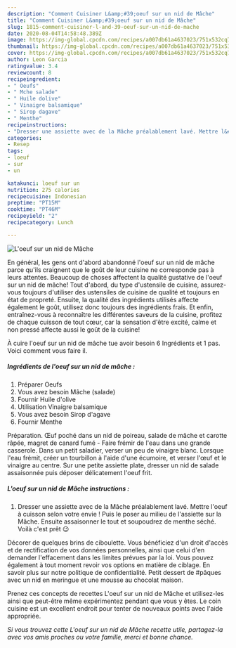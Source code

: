 ```yaml
---
description: "Comment Cuisiner L&amp;#39;oeuf sur un nid de Mâche"
title: "Comment Cuisiner L&amp;#39;oeuf sur un nid de Mâche"
slug: 1815-comment-cuisiner-l-and-39-oeuf-sur-un-nid-de-mache
date: 2020-08-04T14:58:48.389Z
image: https://img-global.cpcdn.com/recipes/a007db61a4637023/751x532cq70/loeuf-sur-un-nid-de-mache-photo-principale-de-la-recette.jpg
thumbnail: https://img-global.cpcdn.com/recipes/a007db61a4637023/751x532cq70/loeuf-sur-un-nid-de-mache-photo-principale-de-la-recette.jpg
cover: https://img-global.cpcdn.com/recipes/a007db61a4637023/751x532cq70/loeuf-sur-un-nid-de-mache-photo-principale-de-la-recette.jpg
author: Leon Garcia
ratingvalue: 3.4
reviewcount: 8
recipeingredient:
- " Oeufs"
- " Mche salade"
- " Huile dolive"
- " Vinaigre balsamique"
- " Sirop dagave"
- " Menthe"
recipeinstructions:
- "Dresser une assiette avec de la Mâche préalablement lavé. Mettre l&#39;oeuf à cuisson selon votre envie ! Puis le poser au milieu de l&#39;assiette sur la Mâche. Ensuite assaisonner le tout et soupoudrez de menthe séché. Voilà c&#39;est prêt 😉"
categories:
- Resep
tags:
- loeuf
- sur
- un

katakunci: loeuf sur un 
nutrition: 275 calories
recipecuisine: Indonesian
preptime: "PT15M"
cooktime: "PT46M"
recipeyield: "2"
recipecategory: Lunch

---
```



![L&#39;oeuf sur un nid de Mâche](https://img-global.cpcdn.com/recipes/a007db61a4637023/751x532cq70/loeuf-sur-un-nid-de-mache-photo-principale-de-la-recette.jpg)

En général, les gens ont d'abord abandonné l&#39;oeuf sur un nid de mâche parce qu'ils craignent que le goût de leur cuisine ne corresponde pas à leurs attentes. Beaucoup de choses affectent la qualité gustative de l&#39;oeuf sur un nid de mâche! Tout d'abord, du type d'ustensile de cuisine, assurez-vous toujours d'utiliser des ustensiles de cuisine de qualité et toujours en état de propreté. Ensuite, la qualité des ingrédients utilisés affecte également le goût, utilisez donc toujours des ingrédients frais. Et enfin, entraînez-vous à reconnaître les différentes saveurs de la cuisine, profitez de chaque cuisson de tout cœur, car la sensation d'être excité, calme et non pressé affecte aussi le goût de la cuisine!

<!--inarticleads1-->

À cuire l&#39;oeuf sur un nid de mâche tue avoir besoin 6 Ingrédients et 1 pas. Voici comment vous faire il.

##### Ingrédients de l&#39;oeuf sur un nid de mâche :

1. Préparer  Oeufs
1. Vous avez besoin  Mâche (salade)
1. Fournir  Huile d&#39;olive
1. Utilisation  Vinaigre balsamique
1. Vous avez besoin  Sirop d&#39;agave
1. Fournir  Menthe


Préparation. Œuf poché dans un nid de poireau, salade de mâche et carotte râpée, magret de canard fumé - Faire frémir de l&#39;eau dans une grande casserole. Dans un petit saladier, verser un peu de vinaigre blanc. Lorsque l&#39;eau frémit, créer un tourbillon à l&#39;aide d&#39;une écumoire, et verser l&#39;œuf et le vinaigre au centre. Sur une petite assiette plate, dresser un nid de salade assaisonnée puis déposer délicatement l&#39;oeuf frit. 

<!--inarticleads2-->

##### L&#39;oeuf sur un nid de Mâche instructions :

1. Dresser une assiette avec de la Mâche préalablement lavé. Mettre l&#39;oeuf à cuisson selon votre envie ! Puis le poser au milieu de l&#39;assiette sur la Mâche. Ensuite assaisonner le tout et soupoudrez de menthe séché. Voilà c&#39;est prêt 😉


Décorer de quelques brins de ciboulette. Vous bénéficiez d&#39;un droit d&#39;accès et de rectification de vos données personnelles, ainsi que celui d&#39;en demander l&#39;effacement dans les limites prévues par la loi. Vous pouvez également à tout moment revoir vos options en matière de ciblage. En savoir plus sur notre politique de confidentialité. Petit dessert de #pâques avec un nid en meringue et une mousse au chocolat maison. 

<!--inarticleads1-->

<p>
Prenez ces concepts de recettes L&#39;oeuf sur un nid de Mâche et utilisez-les ainsi que peut-être même expérimentez pendant que vous y êtes. Le coin cuisine est un excellent endroit pour tenter de nouveaux points avec l'aide appropriée.
</p>

<p>
<i>Si vous trouvez cette L&#39;oeuf sur un nid de Mâche recette utile, partagez-la avec vos amis proches ou votre famille, merci et bonne chance.</i>
</p>
